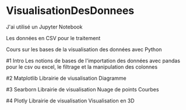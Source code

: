 # VisualisationDesDonnees

J'ai utilisé un Jupyter Notebook

Les données en CSV pour le traitement

Cours sur les bases de la visualisation des données avec Python

#1 Intro 
Les notions de bases de l'importation des données avec pandas pour le csv ou excel, le filtrage et la manipulation des colonnes

#2 Matplotlib
Librairie de viusalisation
Diagramme

#3 Searborn
Librairie de visualisation
Nuage de points
Courbes

#4 Plotly
Librairie de visualisation
Visualisation en 3D
